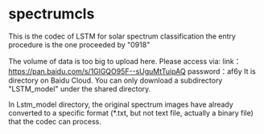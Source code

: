 # spectrumcls
This is the codec of LSTM for solar spectrum classification
the entry procedure is the one proceeded by "0918"

The volume of data is too big to upload here. Please access via:
link：https://pan.baidu.com/s/1GlGQO95F--sUguMtTuipAQ 
password：af6y 
It is directory on Baidu Cloud. You can only download a subdirectory "LSTM_model" under the shared directory.

In Lstm_model directory, the original spectrum images have already converted to a specific format (*.txt, but not text file, actually a binary file) that the codec can process.
